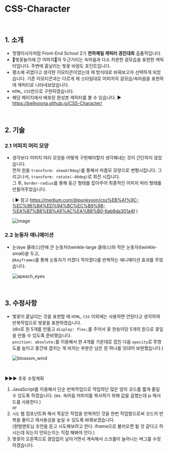 # CSS-Character

<br>

## 1. 소개   
- 멋쟁이사자처럼 Front-End School 2기 **천하제일 캐릭터 경진대회** 출품작입니다.
- 🌸벚꽃놀이에 간 어피치🍑의 두근거리는 속마음과 다소 차분한 겉모습을 표현한 캐릭터입니다. 주변에 흩날리는 벚꽃 바람도 포인트입니다.   
- 평소에 귀엽다고 생각한 이모티콘이었는데 제 방식대로 바꿔보고자 선택하게 되었습니다. 기존 이모티콘과는 다르게 제 스타일대로 어피치의 겉모습/속마음을 표현하여 캐릭터로 나타내보았습니다.
- `HTML`, `CSS`만으로 구현하였습니다.
- 해당 페이지에서 배포된 완성본 캐릭터를 볼 수 있습니다. ▶️ <https://bellnoona.github.io/CSS-Character/>

<br>

## 2. 기술
### 2.1 어피치 머리 모양   
  - 생각보다 어피치 머리 모양을 어떻게 구현해야할지 생각해내는 것이 간단하지 않았습니다.   
  먼저 원을 `transform: skewX(9deg)`를 통해서 마름모 모양으로 변형시킵니다. 그리고나서, `transform: rotate(-40deg)`로 회전 시킵니다.   
  그 후, `border-radius`를 통해 둥근 형태를 잡아주어 최종적인 어피치 머리 형태를 만들어주었습니다.     
  
    ( ▶️ 참고 <https://medium.com/@punkyoon/css%EB%A1%9C-%EC%96%B4%ED%94%BC%EC%B9%98-%EA%B7%B8%EB%A6%AC%EA%B8%B0-6ab8da301a4f> )   
    
    ![image](https://user-images.githubusercontent.com/76866502/163362395-cb4c055e-bf1f-4e70-99c2-b018cef49f76.png)

### 2.2 눈동자 애니메이션   
- 눈(eye 클래스)안에 큰 눈동자(twinkle-large 클래스)와 작은 눈동자(twinkle-small)을 두고,    
`@keyframes`를 통해 눈동자가 커졌다 작아졌다를 반복하는 애니메이션 효과를 주었습니다.   

  ![apeach_eyes](https://user-images.githubusercontent.com/76866502/163363275-54adfb8c-0e7a-4bcf-8bf1-d771c0e4a06c.gif)   
  
<br>

## 3. 수정사항   
- 벚꽃이 흩날리는 것을 표현할 때 `HTML`, `CSS` 이외에는 사용하면 안된다고 생각하여 반복작업으로 벚꽃을 표현하였습니다.   
 (div로 원 5개를 만들고 `display: flex;`를 주어서 꽃 한송이당 5개의 원으로 꽃잎을 만들 수 있도록 준비했습니다.   
 `position: absolute;`를 이용해서 원 4개를 가운데로 겹친 다음 `opacity`로 투명도를 높이고 중간에 겹치는 게 비치는 부분은 남은 원 하나를 덧대어 보완했습니다.)    
 
  ![blossom_wind](https://user-images.githubusercontent.com/76866502/163366282-836960e8-dda7-4231-8a5b-0bcf04bb0050.gif)
 
 <br>
 
  ▶️▶️▶️ 추후 수정계획   
 
 1. JavaScript를 이용해서 단순 반복작업으로 작업하던 많은 양의 코드를 짧게 줄일 수 있도록 하겠습니다. (ex. 속마음 어피치를 복사하기 위해 값을 곱했는데 js 메서드를 사용한다.)   
  or    
 2. `시도` 웹 컴포넌트화 해서 똑같은 작업을 반복하던 것을 한번 작업함으로써 코드의 반복을 줄이고 재사용성을 높일 수 있도록 바꿔보겠습니다.    
 (원범멘토님 조언을 듣고 시도해보려고 한다. iframe으로 불러오면 될 것 같다고 하시는데 되는지 안되는지는 직접 해봐야 안다.)   
 3. 벚꽃이 오른쪽으로 끊임없이 날아가면서 계속해서 스크롤이 늘어나는 버그를 수정하겠습니다.
 
